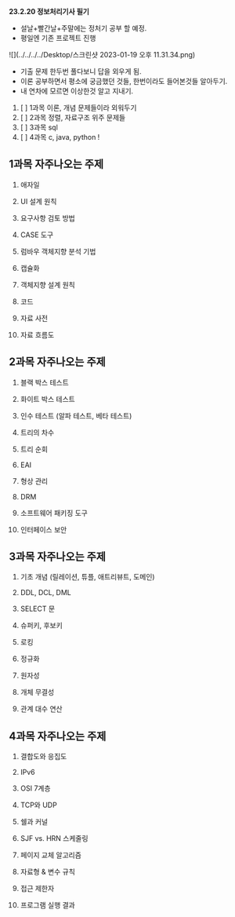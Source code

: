 **23.2.20 정보처리기사 필기**

- 설날+빨간날+주말에는 정처기 공부 할 예정.
- 평일엔 기존 프로젝트 진행

![](../../../../Desktop/스크린샷 2023-01-19 오후 11.31.34.png)

- 기출 문제 한두번 풀다보니 답을 외우게 됨.
- 이론 공부하면서 평소에 궁금했던 것들, 한번이라도 들어본것들 알아두기.
- 내 연차에 모르면 이상한것 알고 지내기.

1. [ ] 1과목 이론, 개념 문제들이라 외워두기
2. [ ] 2과목 정렬, 자료구조 위주 문제들
3. [ ] 3과목 sql
4. [ ] 4과목 c, java, python !

## 1과목 자주나오는 주제
1. 애자일

2. UI 설계 원칙

3. 요구사항 검토 방법

4. CASE 도구

5. 럼바우 객체지향 분석 기법

6. 캡슐화

7. 객체지향 설계 원칙

8. 코드

9. 자료 사전

10. 자료 흐름도

## 2과목 자주나오는 주제
1. 블랙 박스 테스트

2. 화이트 박스 테스트

3. 인수 테스트 (알파 테스트, 베타 테스트)

4. 트리의 차수

5. 트리 순회

6. EAI

7. 형상 관리

8. DRM

9. 소프트웨어 패키징 도구

10. 인터페이스 보안


## 3과목 자주나오는 주제
1. 기초 개념 (릴레이션, 튜플, 애트리뷰트, 도메인)

2. DDL, DCL, DML

3. SELECT 문

4. 슈퍼키, 후보키

5. 로킹

6. 정규화

7. 원자성

8. 개체 무결성

9. 관계 대수 연산

## 4과목 자주나오는 주제
1. 결합도와 응집도

2. IPv6

3. OSI 7계층

4. TCP와 UDP

5. 쉘과 커널

6. SJF vs. HRN 스케줄링

7. 페이지 교체 알고리즘

8. 자료형 & 변수 규칙

9. 접근 제한자

10. 프로그램 실행 결과